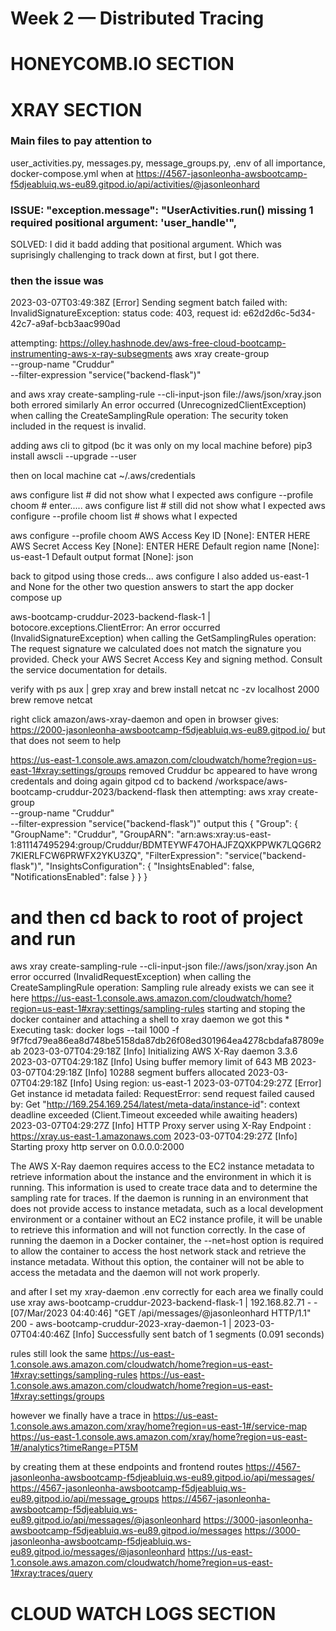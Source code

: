 # Week 2 — Distributed Tracing


# HONEYCOMB.IO SECTION 



# XRAY SECTION 

### Main files to pay attention to 

user_activities.py, messages.py, message_groups.py, .env of all importance, docker-compose.yml
when at https://4567-jasonleonha-awsbootcamp-f5djeabluiq.ws-eu89.gitpod.io/api/activities/@jasonleonhard


### ISSUE: "exception.message": "UserActivities.run() missing 1 required positional argument: 'user_handle'",

SOLVED: I did it badd adding that positional argument. Which was suprisingly challenging to track down at first, but I got there. 

### then the issue was 

2023-03-07T03:49:38Z [Error] Sending segment batch failed with: InvalidSignatureException: 
        status code: 403, request id: e62d2d6c-5d34-42c7-a9af-bcb3aac990ad

attempting: https://olley.hashnode.dev/aws-free-cloud-bootcamp-instrumenting-aws-x-ray-subsegments
aws xray create-group \
   --group-name "Cruddur" \
   --filter-expression "service(\"backend-flask\")"

and 
aws xray create-sampling-rule --cli-input-json file://aws/json/xray.json
both errored similarly
An error occurred (UnrecognizedClientException) when calling the CreateSamplingRule operation: The security token included in the request is invalid.

adding aws cli to gitpod (bc it was only on my local machine before)
  pip3 install awscli --upgrade --user

then on local machine 
  cat ~/.aws/credentials

aws configure list # did not show what I expected
aws configure --profile choom # enter.....
aws configure list # still did not show what I expected
aws configure --profile choom list # shows what I expected

aws configure --profile choom
AWS Access Key ID [None]: ENTER HERE
AWS Secret Access Key [None]: ENTER HERE
Default region name [None]: us-east-1
Default output format [None]: json

back to gitpod using those creds... 
  aws configure
I also added us-east-1 and None for the other two question answers 
to start the app 
docker compose up

aws-bootcamp-cruddur-2023-backend-flask-1      | botocore.exceptions.ClientError: An error occurred (InvalidSignatureException) when calling the GetSamplingRules operation: The request signature we calculated does not match the signature you provided. Check your AWS Secret Access Key and signing method. Consult the service documentation for details.

verify with 
ps aux | grep xray 
and 
brew install netcat
nc -zv localhost 2000
brew remove netcat

right click amazon/aws-xray-daemon and open in browser gives: https://2000-jasonleonha-awsbootcamp-f5djeabluiq.ws-eu89.gitpod.io/
but that does not seem to help

https://us-east-1.console.aws.amazon.com/cloudwatch/home?region=us-east-1#xray:settings/groups
removed Cruddur bc appeared to have wrong credentals and doing again 
gitpod cd to backend /workspace/aws-bootcamp-cruddur-2023/backend-flask
then 
attempting: 
aws xray create-group \
   --group-name "Cruddur" \
   --filter-expression "service(\"backend-flask\")"
output this 
{
    "Group": {
        "GroupName": "Cruddur",
        "GroupARN": "arn:aws:xray:us-east-1:811147495294:group/Cruddur/BDMTEYWF47OHAJFZQXKPPWK7LQG6R27KIERLFCW6PRWFX2YKU3ZQ",
        "FilterExpression": "service(\"backend-flask\")",
        "InsightsConfiguration": {
            "InsightsEnabled": false,
            "NotificationsEnabled": false
        }
    }
}
# and then cd back to root of project and run 
aws xray create-sampling-rule --cli-input-json file://aws/json/xray.json
  An error occurred (InvalidRequestException) when calling the CreateSamplingRule operation: Sampling rule already exists
we can see it here
 https://us-east-1.console.aws.amazon.com/cloudwatch/home?region=us-east-1#xray:settings/sampling-rules
starting and stoping the docker container and attaching a shell to xray daemon we got this 
      *  Executing task: docker logs --tail 1000 -f 9f7fcd79ea86ea8d748be5158da87db26f08ed301964ea4278cbdafa87809eab 
      2023-03-07T04:29:18Z [Info] Initializing AWS X-Ray daemon 3.3.6
      2023-03-07T04:29:18Z [Info] Using buffer memory limit of 643 MB
      2023-03-07T04:29:18Z [Info] 10288 segment buffers allocated
      2023-03-07T04:29:18Z [Info] Using region: us-east-1
      2023-03-07T04:29:27Z [Error] Get instance id metadata failed: RequestError: send request failed
      caused by: Get "http://169.254.169.254/latest/meta-data/instance-id": context deadline exceeded (Client.Timeout exceeded while awaiting headers)
      2023-03-07T04:29:27Z [Info] HTTP Proxy server using X-Ray Endpoint : https://xray.us-east-1.amazonaws.com
      2023-03-07T04:29:27Z [Info] Starting proxy http server on 0.0.0.0:2000

The AWS X-Ray daemon requires access to the EC2 instance metadata to retrieve information about the instance and the environment in which it is running. This information is used to create trace data and to determine the sampling rate for traces.
If the daemon is running in an environment that does not provide access to instance metadata, such as a local development environment or a container without an EC2 instance profile, it will be unable to retrieve this information and will not function correctly.
In the case of running the daemon in a Docker container, the --net=host option is required to allow the container to access the host network stack and retrieve the instance metadata. Without this option, the container will not be able to access the metadata and the daemon will not work properly.

and after I set my xray-daemon .env correctly for each area we finally could use xray 
aws-bootcamp-cruddur-2023-backend-flask-1      | 192.168.82.71 - - [07/Mar/2023 04:40:46] "GET /api/messages/@jasonleonhard HTTP/1.1" 200 -
aws-bootcamp-cruddur-2023-xray-daemon-1        | 2023-03-07T04:40:46Z [Info] Successfully sent batch of 1 segments (0.091 seconds)

rules still look the same 
https://us-east-1.console.aws.amazon.com/cloudwatch/home?region=us-east-1#xray:settings/sampling-rules
https://us-east-1.console.aws.amazon.com/cloudwatch/home?region=us-east-1#xray:settings/groups

however we finally have a trace in 
https://us-east-1.console.aws.amazon.com/xray/home?region=us-east-1#/service-map
https://us-east-1.console.aws.amazon.com/xray/home?region=us-east-1#/analytics?timeRange=PT5M

by creating them at these endpoints and frontend routes 
https://4567-jasonleonha-awsbootcamp-f5djeabluiq.ws-eu89.gitpod.io/api/messages/
https://4567-jasonleonha-awsbootcamp-f5djeabluiq.ws-eu89.gitpod.io/api/message_groups
https://4567-jasonleonha-awsbootcamp-f5djeabluiq.ws-eu89.gitpod.io/api/messages/@jasonleonhard
https://3000-jasonleonha-awsbootcamp-f5djeabluiq.ws-eu89.gitpod.io/messages
https://3000-jasonleonha-awsbootcamp-f5djeabluiq.ws-eu89.gitpod.io/messages/@jasonleonhard
https://us-east-1.console.aws.amazon.com/cloudwatch/home?region=us-east-1#xray:traces/query


# CLOUD WATCH LOGS SECTION 



